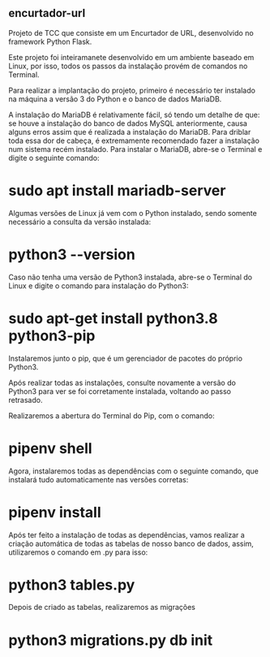 ## encurtador-url
Projeto de TCC que consiste em um Encurtador de URL, desenvolvido no framework Python Flask.

Este projeto foi inteiramanete desenvolvido em um ambiente baseado em Linux, por isso, todos os passos da instalação provém de comandos no Terminal.

Para realizar a implantação do projeto, primeiro é necessário ter instalado na máquina a versão 3 do Python e o banco de dados MariaDB.

A instalação do MariaDB é relativamente fácil, só tendo um detalhe de que: se houve a instalação do banco de dados MySQL anteriormente, causa alguns erros assim que é realizada a instalação do MariaDB. Para driblar toda essa dor de cabeça, é extremamente recomendado fazer a instalação num sistema recém instalado. Para instalar o MariaDB, abre-se o Terminal e digite o seguinte comando:

# sudo apt install mariadb-server

Algumas versões de Linux já vem com o Python instalado, sendo somente necessário a consulta da versão instalada:

# python3 --version

Caso não tenha uma versão de Python3 instalada, abre-se o Terminal do Linux e digite o comando para instalação do Python3:

# sudo apt-get install python3.8 python3-pip

Instalaremos junto o pip, que é um gerenciador de pacotes do próprio Python3.

Após realizar todas as instalações, consulte novamente a versão do Python3 para ver se foi corretamente instalada, voltando ao passo retrasado.

Realizaremos a abertura do Terminal do Pip, com o comando:

# pipenv shell

Agora, instalaremos todas as dependências com o seguinte comando, que instalará tudo automaticamente nas versões corretas:

# pipenv install

Após ter feito a instalação de todas as dependências, vamos realizar a criação automática de todas as tabelas de nosso banco de dados, assim, utilizaremos o comando em .py para isso:

# python3 tables.py

Depois de criado as tabelas, realizaremos as migrações

# python3 migrations.py db init